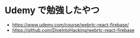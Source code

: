 # Udemy で勉強したやつ

- https://www.udemy.com/course/webrtc-react-firebase/
- https://github.com/DiveIntoHacking/webrtc-react-firebase
